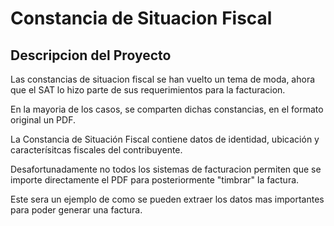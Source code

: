 # Constancia de Situacion Fiscal 

## Descripcion del Proyecto

Las constancias de situacion fiscal se han vuelto un tema de moda, ahora que el SAT lo hizo parte de sus requerimientos para la facturacion.

En la mayoria de los casos, se comparten dichas constancias, en el formato original un PDF. 

La Constancia de Situación Fiscal contiene datos de identidad, ubicación y caracterísitcas fiscales del contribuyente. 

Desafortunadamente no todos los sistemas de facturacion permiten que se importe directamente el PDF para posteriormente "timbrar" la factura.

Este sera un ejemplo de como se pueden extraer los datos mas importantes para poder generar una factura.



